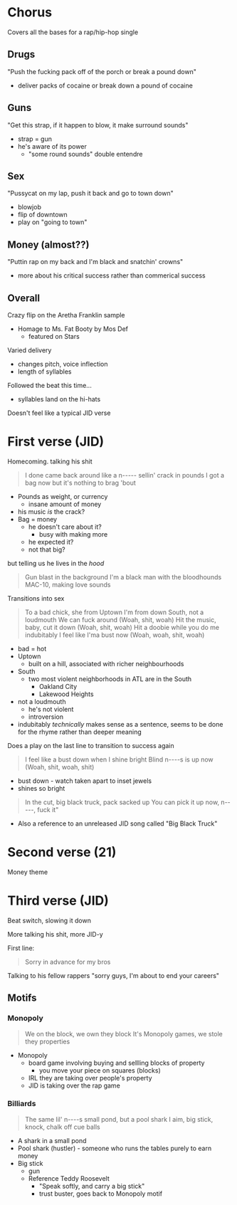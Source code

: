 # Chorus

Covers all the bases for a rap/hip-hop single

## Drugs

"Push the fucking pack off of the porch or break a pound down"
- deliver packs of cocaine or break down a pound of cocaine

## Guns

"Get this strap, if it happen to blow, it make surround sounds"
- strap = gun
- he's aware of its power
	- "some round sounds" double entendre

## Sex

"Pussycat on my lap, push it back and go to town down"
- blowjob
- flip of downtown
- play on "going to town"

## Money (almost??)

"Puttin rap on my back and I'm black and snatchin' crowns"
- more about his critical success rather than commerical success

## Overall

Crazy flip on the Aretha Franklin sample
- Homage to Ms. Fat Booty by Mos Def
	- featured on Stars

Varied delivery
- changes pitch, voice inflection
- length of syllables

Followed the beat this time...
- syllables land on the hi-hats

Doesn't feel like a typical JID verse

# First verse (JID)

Homecoming. talking his shit 

> I done came back around like a n----- sellin' crack in pounds
> I got a bag now but it's nothing to brag 'bout

- Pounds as weight, or currency
	- insane amount of money
- his music *is* the crack?
- Bag = money
	- he doesn't care about it?
		- busy with making more
	- he expected it?
	- not that big?

but telling us he lives in the *hood*

> Gun blast in the background
> I'm a black man with the bloodhounds
> MAC-10, making love sounds

Transitions into sex

> To a bad chick, she from Uptown
> I'm from down South, not a loudmouth
> We can fuck around (Woah, shit, woah)
> Hit the music, baby, cut it down (Woah, shit, woah)
> Hit a doobie while you do me indubitably
> I feel like I'ma bust now (Woah, woah, shit, woah)

- bad = hot
- Uptown
	- built on a hill, associated with richer neighbourhoods
- South 
	- two most violent neighborhoods in ATL are in the South
		- Oakland City
		- Lakewood Heights
- not a loudmouth
	- he's not violent
	- introversion
- indubitably *technically* makes sense as a sentence, seems to be done for the rhyme rather than deeper meaning

Does a play on the last line to transition to success again

> I feel like a bust down when I shine bright
> Blind n----s is up now (Woah, shit, woah, shit)

- bust down - watch taken apart to inset jewels
- shines so bright 

> In the cut, big black truck, pack sacked up 
> You can pick it up now, n-----, fuck it"

- Also a reference to an unreleased JID song called "Big Black Truck"

# Second verse (21)

Money theme

# Third verse (JID)

Beat switch, slowing it down

More talking his shit, more JID-y

First line:
> Sorry in advance for my bros

Talking to his fellow rappers
"sorry guys, I'm about to end your careers"

## Motifs

### Monopoly

> We on the block, we own they block
> It's Monopoly games, we stole they properties

- Monopoly
	- board game involving buying and sellling blocks of property
		- you move your piece on squares (blocks)
	- IRL they are taking over people's property
	- JID is taking over the rap game

### Billiards

> The same lil' n----s small pond, but a pool shark
> I aim, big stick, knock, chalk off cue balls

- A shark in a small pond
- Pool shark (hustler) - someone who runs the tables purely to earn money 
- Big stick
	- gun
	- Reference Teddy Roosevelt
		- "Speak softly, and carry a big stick"
		- trust buster, goes back to Monopoly motif
